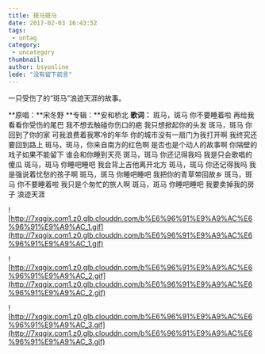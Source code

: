 ```yaml
---
title: 斑马斑马
date: 2017-02-03 16:43:52
tags:
 - untag
category: 
 - uncategory
thumbnail: 
author: bsyonline
lede: "没有留下前言"
---
```


一只受伤了的“斑马”浪迹天涯的故事。

<!-- more -->
**原唱：**宋冬野
**专辑：**安和桥北
**歌词：**
斑马，斑马 你不要睡着啦
再给我看看你受伤的尾巴
我不想去触碰你伤口的疤
我只想掀起你的头发
斑马，斑马 你回到了你的家
可我浪费着我寒冷的年华
你的城市没有一扇门为我打开啊
我终究还要回到路上
斑马，斑马，你来自南方的红色啊
是否也是个动人的故事啊
你隔壁的戏子如果不能留下
谁会和你睡到天亮
斑马，斑马 你还记得我吗
我是只会歌唱的傻瓜
斑马，斑马 你睡吧睡吧
我会背上吉他离开北方
斑马，斑马 你还记得我吗
我是强说着忧愁的孩子啊
斑马，斑马 你睡吧睡吧
我把你的青草带回故乡
斑马，斑马 你不要睡着啦
我只是个匆忙的旅人啊
斑马，斑马 你睡吧睡吧
我要卖掉我的房子
浪迹天涯


![http://7xqgix.com1.z0.glb.clouddn.com/b%E6%96%91%E9%A9%AC%E6%96%91%E9%A9%AC_1.gif](http://7xqgix.com1.z0.glb.clouddn.com/b%E6%96%91%E9%A9%AC%E6%96%91%E9%A9%AC_1.gif)

![http://7xqgix.com1.z0.glb.clouddn.com/b%E6%96%91%E9%A9%AC%E6%96%91%E9%A9%AC_2.gif](http://7xqgix.com1.z0.glb.clouddn.com/b%E6%96%91%E9%A9%AC%E6%96%91%E9%A9%AC_2.gif)

![http://7xqgix.com1.z0.glb.clouddn.com/b%E6%96%91%E9%A9%AC%E6%96%91%E9%A9%AC_3.gif](http://7xqgix.com1.z0.glb.clouddn.com/b%E6%96%91%E9%A9%AC%E6%96%91%E9%A9%AC_3.gif)
